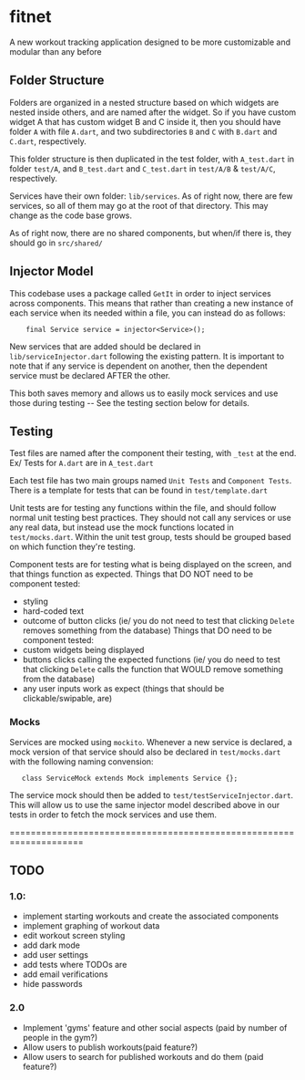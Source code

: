# fitnet

A new workout tracking application designed to be more customizable and modular than any before

## Folder Structure

Folders are organized in a nested structure based on which widgets are nested inside others, and are named after the widget. So if you have custom widget A that has custom widget B and C inside it, then you should have folder `A` with file `A.dart`, and two subdirectories `B` and `C` with `B.dart` and `C.dart`, respectively.

This folder structure is then duplicated in the test folder, with `A_test.dart` in folder `test/A`, and `B_test.dart` and `C_test.dart` in `test/A/B` & `test/A/C`, respectively.

Services have their own folder: `lib/services`. As of right now, there are few services, so all of them may go at the root of that directory. This may change as the code base grows.

As of right now, there are no shared components, but when/if there is, they should go in `src/shared/`

## Injector Model

This codebase uses a package called `GetIt` in order to inject services across components. This means that rather than creating a new instance of each service when its needed within a file, you can instead do as follows:
```
    final Service service = injector<Service>();
```
New services that are added should be declared in `lib/serviceInjector.dart` following the existing pattern. It is important to note that if any service is dependent on another, then the dependent service must be declared AFTER the other.

This both saves memory and allows us to easily mock services and use those during testing -- See the testing section below for details.

## Testing

Test files are named after the component their testing, with `_test` at the end. Ex/ Tests for `A.dart` are in `A_test.dart`

Each test file has two main groups named `Unit Tests` and `Component Tests`. There is a template for tests that can be found in `test/template.dart`

Unit tests are for testing any functions within the file, and should follow normal unit testing best practices. They should not call any services or use any real data, but instead use the mock functions located in `test/mocks.dart`. Within the unit test group, tests should be grouped based on which function they're testing.

Component tests are for testing what is being displayed on the screen, and that things function as expected. 
Things that DO NOT need to be component tested:
 * styling
 * hard-coded text
 * outcome of button clicks (ie/ you do not need to test that clicking `Delete` removes something from the database)
Things that DO need to be component tested:
 * custom widgets being displayed
 * buttons clicks calling the expected functions (ie/ you do need to test that clicking `Delete` calls the function that WOULD remove something from the database)
 * any user inputs work as expect (things that should be clickable/swipable, are)

 ### Mocks

 Services are mocked using `mockito`. Whenever a new service is declared, a mock version of that service should also be declared in `test/mocks.dart` with the following naming convension:
 ```
    class ServiceMock extends Mock implements Service {};
 ```
 The service mock should then be added to `test/testServiceInjector.dart`. This will allow us to use the same injector model described above in our tests in order to fetch the mock services and use them.

====================================================================
## TODO

### 1.0:
 * implement starting workouts and create the associated components
 * implement graphing of workout data
 * edit workout screen styling
 * add dark mode
 * add user settings
 * add tests where TODOs are
 * add email verifications
 * hide passwords
### 2.0
 * Implement 'gyms' feature and other social aspects (paid by number of people in the gym?)
 * Allow users to publish workouts(paid feature?)
 * Allow users to search for published workouts and do them (paid feature?)
